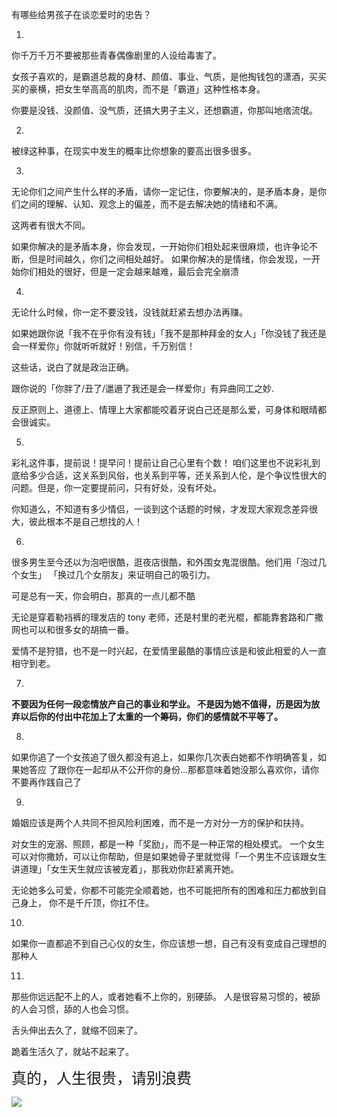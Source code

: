 有哪些给男孩子在谈恋爱时的忠告？  

1.
你千万千万不要被那些青春偶像剧里的人设给毒害了。

女孩子喜欢的，是霸道总裁的身材、颜值、事业、气质，是他掏钱包的潇酒，买买买的豪横，把女生举高高的肌肉，而不是「霸道」这种性格本身。

你要是没钱、没颜值、没气质，还搞大男子主义，还想霸道，你那叫地痞流氓。  

2.
被绿这种事，在现实中发生的概率比你想象的要高出很多很多。

3.
无论你们之间产生什么样的矛盾，请你一定记住，你要解决的，是矛盾本身，是你们之间的理解、认知、观念上的偏差，而不是去解决她的情绪和不满。

这两者有很大不同。


如果你解决的是矛盾本身，你会发现，一开始你们相处起来很麻烦，也许争论不断，但是时间越久，你们之间相处越好。
如果你解决的是情绪，你会发现，一开始你们相处的很好，但是一定会越来越难，最后会完全崩溃  

4.
无论什么时候，你一定不要没钱，没钱就赶紧去想办法再赚。

如果她跟你说「我不在乎你有没有钱」「我不是那种拜金的女人」「你没钱了我还是会一样爱你」你就听听就好！别信，千万别信！

这些话，说白了就是政治正确。

跟你说的「你胖了/丑了/邋遢了我还是会一样爱你」有异曲同工之妙.

反正原则上、道德上、情理上大家都能咬着牙说白己还是那么爱，可身体和眼晴都会很诚实。  

5.
彩礼这件事，提前说！提早问！提前让自己心里有个数！
咱们这里也不说彩礼到底给多少合适，这关系到风俗，也关系到平等，还关系到人伦，是个争议性很大的问题。但是，你一定要提前问，只有好处，没有坏处。

你知道么，不知道有多少情侣，一谈到这个话题的时候，才发现大家观念差异很大，彼此根本不是自己想找的人！  

6.
很多男生至今还以为泡吧很酷，逛夜店很酷，和外围女鬼混很酷。他们用「泡过几个女生」
「换过几个女朋友」来证明自己的吸引力。

可是总有一天，你会明白，那真的一点儿都不酷

无论是穿着勒裆裤的理发店的 tony 老师，还是村里的老光棍，都能靠套路和广撒网也可以和很多女的胡搞一番。

爱情不是狩猎，也不是一时兴起，在爱情里最酷的事情应该是和彼此相爱的人一直相守到老。

7.
**不要因为任何一段恋情放产自己的事业和学业。
不是因为她不值得，历是因为放弃以后你的付出中花加上了太重的一个筹码，你们的感情就不平等了。**

8.
如果你追了一个女孩追了很久都没有追上，如果你几次表白她都不作明确答复，如果她答应
了跟你在一起却从不公开你的身份…那都意味着她没那么喜欢你，请你不要再作践自己了  

9.
婚姻应该是两个人共同不担风险利困难，而不是一方对分一方的保护和扶持。

对女生的宠溺、照顾，都是一种「奖励」，而不是一种正常的相处模式。
一个女生可以对你撒娇，可以让你帮助，但是如果她骨子里就觉得「一个男生不应该跟女生
讲道理」「女生天生就应该被宠着」，那我劝你赶紧离开她。

无论她多么可爱，你都不可能完全顺着她，也不可能把所有的困难和压力都放到自己身上，
你不是千斤顶，你扛不住。

10.
如果你一直都追不到自己心仪的女生，你应该想一想，自己有没有变成自己理想的那种人

11.
那些你远远配不上的人，或者她看不上你的，别硬舔。
人是很容易习惯的，被舔的人会习惯，舔的人也会习惯。

舌头伸出去久了，就缩不回来了。

跪着生活久了，就站不起来了。

<font size=5> 真的，人生很贵，请别浪费</font>

![](https://picx.zhimg.com/80/v2-a6b2efc7cfc30876b034b104a87023e1_1440w.webp?source=c8b7c179)